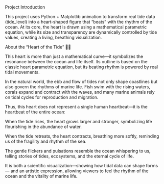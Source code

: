 Project Introduction

This project uses Python + Matplotlib animation to transform real tide data (tide_level) into a heart-shaped figure that “beats” with the rhythm of the ocean.
At its core, the heart is drawn using a mathematical parametric equation, while its size and transparency are dynamically controlled by tide values, creating a living, breathing visualization.

About the “Heart of the Tide” 💖🌊

This heart is more than just a mathematical curve—it symbolizes the resonance between the ocean and life itself.
Its outline is based on the classic heart parametric equation, but its beating rhythm is powered by real tidal movements.

In the natural world, the ebb and flow of tides not only shape coastlines but also govern the rhythms of marine life. Fish swim with the rising waters, corals expand and contract with the waves, and many marine animals rely on tidal cycles for reproduction and migration.

Thus, this heart does not represent a single human heartbeat—it is the heartbeat of the entire ocean:

When the tide rises, the heart grows larger and stronger, symbolizing life flourishing in the abundance of water.

When the tide retreats, the heart contracts, breathing more softly, reminding us of the fragility and rhythm of the sea.

The gentle flickers and pulsations resemble the ocean whispering to us, telling stories of tides, ecosystems, and the eternal cycle of life.

It is both a scientific visualization—showing how tidal data can shape forms—
and an artistic expression, allowing viewers to feel the rhythm of the ocean and the vitality of marine life.
